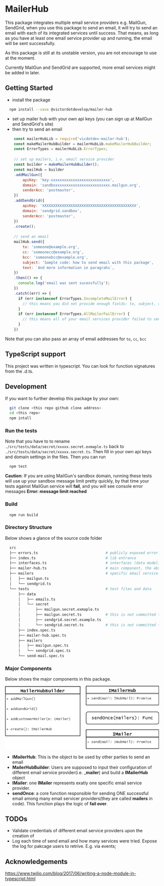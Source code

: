 # MailerHub
This package integrates multiple email service providers e.g. MailGun, SendGrid, when you use this package to send an email, it will try to send an email with each of its integrated services until success. That means, as long as you have at least one email service provider up and running, the email will be sent successfully.

As this package is still at its unstable version, you are not encourage to use at the moment.

Currently MailGun and SendGrid are supported, more email services might be added in later.

## Getting Started

 - install the package
  ```sh
    npm install --save @victordotdevelop/mailer-hub
  ```
 - set up mailer hub with your own api keys (you can sign up at MailGun and SendGrid's site)
 - then try to send an email
  ```javascript
      const mailerHubLib = require('vicdotdev-mailer-hub');
      const makeMailerHubBuilder = mailerHubLib.makeMailerHubBuilder;
      const ErrorTypes = mailerHubLib.ErrorTypes;

      // set up mailers, i.e. email service provider
      const builder = makeMailerHubBuilder();
      const mailHub = builder
      .addMailGun({
          apiKey: 'key-xxxxxxxxxxxxxxxxxxxxxxxxxxx',
          domain: 'sandboxxxxxxxxxxxxxxxxxxxxxxxxx.mailgun.org',
          senderAcc: 'postmaster',
      })
      .addSendGrid({
          apiKey: 'XXXXXXXXXXXXXXXXXXXXXXXXXXXXXXXXXXXXXXXXXXX',
          domain: 'sendgrid.sandbox',
          senderAcc: 'postmaster',
      })
      .create();

      // send an email
      mailHub.send({
          to: 'someone@example.org',
          cc: 'someonecc@example.org',
          bcc: 'someonebcc@example.org',
          subject: 'Sample code: how to send email with this package',
          text: `And more information in paragrahs`,
      })
      .then(() => {
        console.log('email was sent sucessfully');
      })
      .catch((err) => {
        if (err instanceof ErrorTypes.IncompleteMailError) {
          // this means you did not provide enough fields: to, subject, text
        }
        if (err instanceof ErrorTypes.AllMailerFailError) {
          // this means all of your email services provider failed to send this email
        }
      })
  ```
Note that you can also pass an array of email addresses for `to`, `cc`, `bcc`

## TypeScript support
This project was written in typescript. You can look for function signatures from the .d.ts.

## Development

If you want to further develop this package by your own:

```sh
  git clone <this repo github clone address>
  cd <this repo>
  npm intall
```

### Run the tests
Note that you have to to rename `./src/tests/data/secret/xxxxx.secret.exmaple.ts` back to `./src/tests/data/secret/xxxxx.secret.ts`. Then fill in your own api keys and domain settings in the files. Then you can run

```sh
  npm test
```

__Caution__: If you are using MailGun's sandbox domain, running these tests will use up your sandbox message limit pretty quickly, by that time your tests against MailGun service will __fail__, and you will see console error messages  __Error: message limit reached__

### Build 
```sh
  npm run build
```
### Directory Structure

Below shows a glance of the source code folder

```sh
  src                                       
  ├── errors.ts                               # publicly exposed error types
  ├── index.ts                                # lib entrance
  ├── interfaces.ts                           # interfaces (data model)
  ├── mailer-hub.ts                           # main component, the abstraction layer of multiple email services
  ├── mailers                                 # specific email service providers
  │   ├── mailgun.ts
  │   └── sendgrid.ts
  └── tests                                   # test files and data
      ├── data
      │   ├── emails.ts
      │   └── secret
      │       ├── mailgun.secret.exmaple.ts
      │       ├── mailgun.secret.ts           # this is not committed to git repo. you have to fill in your own.
      │       ├── sendgrid.secret.example.ts
      │       └── sendgrid.secret.ts          # this is not committed to git repo. you have to fill in your own.
      ├── index.spec.ts
      ├── mailer-hub.spec.ts
      ├── mailers
      │   ├── mailgun.spec.ts
      │   └── sendgrid.spec.ts
      └── send-mail.spec.ts
```

### Major Components

Below shows the major components in this package.

![major components](./doc/major-components.png)

 - __IMailerHub__: This is the object to be used by other parties to send an email
 - __MailerHubBuilder__: Users are supposed to input their configuration of different email service provider(i.e. ___mailer__) and build a __IMailerHub__ object
 - __IMailer__: one __IMailer__ represents exatly one specific email service provider.
 - __sendOnce__: a core function responsible for sending ONE successful email among many email servicer providers(they are called __mailers__ in code). This function plays the logic of __fail over__.

## TODOs
 - Validate credentials of different email service providers upon the creation of 
 - Log each time of send email and how many services were tried. Expose the log for pakcage users to retrive. E.g. via events;
 

## Acknowledgements

https://www.twilio.com/blog/2017/06/writing-a-node-module-in-typescript.html
